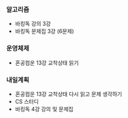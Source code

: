 ### 알고리즘
- 바킹독 강의 3강
- 바킹독 문제집 3강 (6문제)

### 운영체제
- 혼공컴운 13강 교착상태 읽기

### 내일계획
- 혼공컴운 13강 교착상태 다시 읽고 문제 생각하기
- CS 스터디
- 바킹독 4강 강의 및 문제집